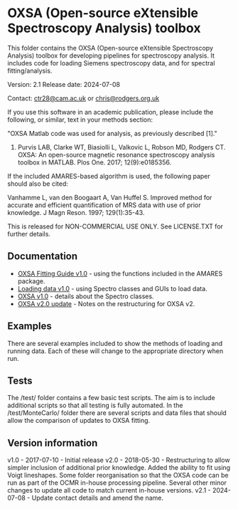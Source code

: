 # OXSA (Open-source eXtensible Spectroscopy Analysis) toolbox
This folder contains the OXSA (Open-source eXtensible Spectroscopy Analysis) toolbox for developing pipelines for spectroscopy analysis. It includes code for loading Siemens spectroscopy data, and for spectral fitting/analysis.

Version: 2.1
Release date: 2024-07-08

Contact: ctr28@cam.ac.uk or chris@rodgers.org.uk

If you use this software in an academic publication, please include the following, or similar, text in your methods section:

"OXSA Matlab code was used for analysis, as previously described [1]."

1.	Purvis LAB, Clarke WT, Biasiolli L, Valkovic L, Robson MD, Rodgers CT. OXSA: An open-source magnetic resonance spectroscopy analysis toolbox in MATLAB. Plos One. 2017; 12(9):e0185356.

If the included AMARES-based algorithm is used, the following paper should also be cited:

Vanhamme L, van den Boogaart A, Van Huffel S. Improved method for accurate and efficient quantification of MRS data with use of prior knowledge. J Magn Reson. 1997; 129(1):35-43.

This is released for NON-COMMERCIAL USE ONLY. See LICENSE.TXT for further details.

## Documentation

- [OXSA Fitting Guide v1.0](./documentation/OXSA%20Fitting%20Guide%20v1.0.pdf) - using the functions included in the AMARES package.
- [Loading data v1.0](./documentation/Loading%20data%20v1.pdf) - using Spectro classes and GUIs to load data.
- [OXSA v1.0](./documentation/OXSA%20v1.pdf) - details about the Spectro classes.
- [OXSA v2.0 update](./documentation/OXSA%20v2%20update.pdf) - Notes on the restructuring for OXSA v2.


## Examples

There are several examples included to show the methods of loading and running data. 
Each of these will change to the appropriate directory when run.

## Tests

The /test/ folder contains a few basic test scripts. The aim is to include additional scripts so that all testing is fully automated.
In the /test/MonteCarlo/ folder there are several scripts and data files that should allow the comparison of updates to OXSA fitting.

## Version information

v1.0 - 2017-07-10 - Initial release
v2.0 - 2018-05-30 - Restructuring to allow simpler inclusion of additional prior knowledge. Added the ability to fit using Voigt lineshapes.
					Some folder reorganisation so that the OXSA code can be run as part of the OCMR in-house processing pipeline. Several other
					minor changes to update all code to match current in-house versions.
v2.1 - 2024-07-08 - Update contact details and amend the name.
